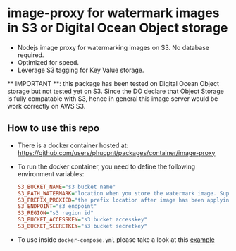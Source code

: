 # image-proxy for watermark images in S3 or Digital Ocean Object storage
* Nodejs image proxy for watermarking images on S3. No database required.
* Optimized for speed.
* Leverage S3 tagging for Key Value storage.

** IMPORTANT **: this package has been tested on Digital Ocean Object storage but not tested yet on S3. 
Since the DO declare that Object Storage is fully compatable with S3, hence in general this image server
would be work correctly on AWS S3.


## How to use this repo
* There is a docker container hosted at: https://github.com/users/phucpnt/packages/container/image-proxy
* To run the docker container, you need to define the following environment variables:
  ```ini
  S3_BUCKET_NAME="s3 bucket name"
  S3_PATH_WATERMARK="location when you store the watermark image. Support file format: .png, jpeg, .svg etc..."
  S3_PREFIX_PROXIED="the prefix location after image has been applying watermark. Eg. /_imgproxy/your/origin/image/path"
  S3_ENDPOINT="s3 endpoint"
  S3_REGION="s3 region id"
  S3_BUCKET_ACCESSKEY="s3 bucket accesskey"
  S3_BUCKET_SECRETKEY="s3 bucket secretkey"
  ```

* To use inside `docker-compose.yml` please take a look at this [example](./docker-compose.yml)
